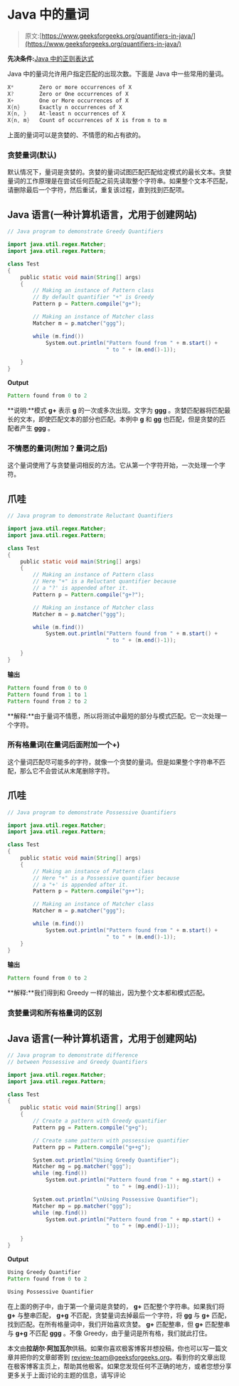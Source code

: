 # Java 中的量词

> 原文:[https://www.geeksforgeeks.org/quantifiers-in-java/](https://www.geeksforgeeks.org/quantifiers-in-java/)

**先决条件:**[Java 中的正则表达式](https://www.geeksforgeeks.org/regular-expressions-in-java/)

Java 中的量词允许用户指定匹配的出现次数。下面是 Java 中一些常用的量词。

```java
X*        Zero or more occurrences of X
X?        Zero or One occurrences of X
X+        One or More occurrences of X
X{n}      Exactly n occurrences of X 
X{n, }    At-least n occurrences of X
X{n, m}   Count of occurrences of X is from n to m
```

上面的量词可以是贪婪的、不情愿的和占有欲的。

### 贪婪量词(默认)

默认情况下，量词是贪婪的。贪婪的量词试图匹配匹配给定模式的最长文本。贪婪量词的工作原理是在尝试任何匹配之前先读取整个字符串。如果整个文本不匹配，请删除最后一个字符，然后重试，重复该过程，直到找到匹配项。

## Java 语言(一种计算机语言，尤用于创建网站)

```java
// Java program to demonstrate Greedy Quantifiers

import java.util.regex.Matcher;
import java.util.regex.Pattern;

class Test
{
    public static void main(String[] args)
    {
        // Making an instance of Pattern class
        // By default quantifier "+" is Greedy
        Pattern p = Pattern.compile("g+");

        // Making an instance of Matcher class
        Matcher m = p.matcher("ggg");

        while (m.find())
            System.out.println("Pattern found from " + m.start() +
                               " to " + (m.end()-1));

    }
}
```

**Output**

```java
Pattern found from 0 to 2
```

**说明:**模式 **g+** 表示 **g** 的一次或多次出现。文字为 **ggg** 。贪婪匹配器将匹配最长的文本，即使匹配文本的部分也匹配。本例中 **g** 和 **gg** 也匹配，但是贪婪的匹配者产生 **ggg** 。

### 不情愿的量词(附加？量词之后)

这个量词使用了与贪婪量词相反的方法。它从第一个字符开始，一次处理一个字符。

## 爪哇

```java
// Java program to demonstrate Reluctant Quantifiers

import java.util.regex.Matcher;
import java.util.regex.Pattern;

class Test
{
    public static void main(String[] args)
    {
        // Making an instance of Pattern class
        // Here "+" is a Reluctant quantifier because
        // a "?' is appended after it.
        Pattern p = Pattern.compile("g+?");

        // Making an instance of Matcher class
        Matcher m = p.matcher("ggg");

        while (m.find())
            System.out.println("Pattern found from " + m.start() +
                               " to " + (m.end()-1));

    }
}
```

**输出**

```java
Pattern found from 0 to 0
Pattern found from 1 to 1
Pattern found from 2 to 2
```

**解释:**由于量词不情愿，所以将测试中最短的部分与模式匹配。它一次处理一个字符。

### 所有格量词(在量词后面附加一个+)

这个量词匹配尽可能多的字符，就像一个贪婪的量词。但是如果整个字符串不匹配，那么它不会尝试从末尾删除字符。

## 爪哇

```java
// Java program to demonstrate Possessive Quantifiers

import java.util.regex.Matcher;
import java.util.regex.Pattern;

class Test
{
    public static void main(String[] args)
    {
        // Making an instance of Pattern class
        // Here "+" is a Possessive quantifier because
        // a "+' is appended after it.
        Pattern p = Pattern.compile("g++");

        // Making an instance of Matcher class
        Matcher m = p.matcher("ggg");

        while (m.find())
            System.out.println("Pattern found from " + m.start() +
                               " to " + (m.end()-1));
    }
}
```

**输出**

```java
Pattern found from 0 to 2
```

**解释:**我们得到和 Greedy 一样的输出，因为整个文本都和模式匹配。

### 贪婪量词和所有格量词的区别

## Java 语言(一种计算机语言，尤用于创建网站)

```java
// Java program to demonstrate difference
// between Possessive and Greedy Quantifiers

import java.util.regex.Matcher;
import java.util.regex.Pattern;

class Test
{
    public static void main(String[] args)
    {
        // Create a pattern with Greedy quantifier
        Pattern pg = Pattern.compile("g+g");

        // Create same pattern with possessive quantifier
        Pattern pp = Pattern.compile("g++g");        

        System.out.println("Using Greedy Quantifier");
        Matcher mg = pg.matcher("ggg");
        while (mg.find())
            System.out.println("Pattern found from " + mg.start() +
                               " to " + (mg.end()-1));

        System.out.println("\nUsing Possessive Quantifier");
        Matcher mp = pp.matcher("ggg");
        while (mp.find())
            System.out.println("Pattern found from " + mp.start() +
                               " to " + (mp.end()-1));

    }
}
```

**Output**

```java
Using Greedy Quantifier
Pattern found from 0 to 2

Using Possessive Quantifier
```

在上面的例子中，由于第一个量词是贪婪的， **g+** 匹配整个字符串。如果我们将 **g+** 与整串匹配， **g+g** 不匹配，贪婪量词去掉最后一个字符，将 **gg** 与 **g+** 匹配，找到匹配。在所有格量词中，我们开始喜欢贪婪。 **g+** 匹配整串，但 **g+** 匹配整串与 **g+g** 不匹配 **ggg** 。不像 Greedy，由于量词是所有格，我们就此打住。

本文由**拉胡尔·阿加瓦尔**供稿。如果你喜欢极客博客并想投稿，你也可以写一篇文章并把你的文章邮寄到 review-team@geeksforgeeks.org。看到你的文章出现在极客博客主页上，帮助其他极客。如果您发现任何不正确的地方，或者您想分享更多关于上面讨论的主题的信息，请写评论